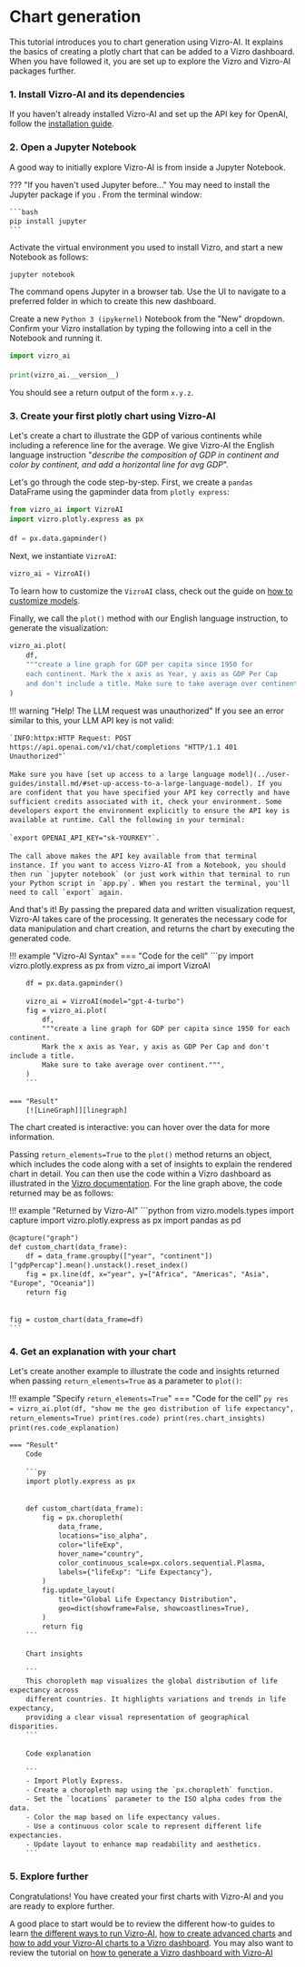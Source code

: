 # Chart generation

This tutorial introduces you to chart generation using Vizro-AI. It explains the basics of creating a plotly chart that can be added to a Vizro dashboard. When you have followed it, you are set up to explore the Vizro and Vizro-AI packages further.

<!-- vale off -->

### 1. Install Vizro-AI and its dependencies

<!-- vale on -->

If you haven't already installed Vizro-AI and set up the API key for OpenAI, follow the [installation guide](../user-guides/install.md).

<!-- vale off -->

### 2. Open a Jupyter Notebook

<!-- vale on -->

A good way to initially explore Vizro-AI is from inside a Jupyter Notebook.

??? "If you haven't used Jupyter before..."
    You may need to install the Jupyter package if you . From the terminal window:

    ```bash
    pip install jupyter
    ```

Activate the virtual environment you used to install Vizro, and start a new Notebook as follows:

```bash
jupyter notebook
```

The command opens Jupyter in a browser tab. Use the UI to navigate to a preferred folder in which to create this new dashboard.

Create a new `Python 3 (ipykernel)` Notebook from the "New" dropdown. Confirm your Vizro installation by typing the following into a cell in the Notebook and running it.

```py
import vizro_ai

print(vizro_ai.__version__)
```

You should see a return output of the form `x.y.z`.

<!-- vale off -->

### 3. Create your first plotly chart using Vizro-AI

<!-- vale on -->

Let's create a chart to illustrate the GDP of various continents while including a reference line for the average. We give Vizro-AI the English language instruction "*describe the composition of GDP in continent and color by continent, and add a horizontal line for avg GDP*".

Let's go through the code step-by-step. First, we create a `pandas` DataFrame using the gapminder data from `plotly express`:

```python
from vizro_ai import VizroAI
import vizro.plotly.express as px

df = px.data.gapminder()
```

Next, we instantiate `VizroAI`:

```python
vizro_ai = VizroAI()
```

To learn how to customize the `VizroAI` class, check out the guide on [how to customize models](../user-guides/customize-vizro-ai.md).

Finally, we call the `plot()` method with our English language instruction, to generate the visualization:

```python
vizro_ai.plot(
    df,
    """create a line graph for GDP per capita since 1950 for
    each continent. Mark the x axis as Year, y axis as GDP Per Cap
    and don't include a title. Make sure to take average over continent.""",
)
```

!!! warning "Help! The LLM request was unauthorized"
    If you see an error similar to this, your LLM API key is not valid:

    `INFO:httpx:HTTP Request: POST https://api.openai.com/v1/chat/completions "HTTP/1.1 401 Unauthorized"`

    Make sure you have [set up access to a large language model](../user-guides/install.md/#set-up-access-to-a-large-language-model). If you are confident that you have specified your API key correctly and have sufficient credits associated with it, check your environment. Some developers export the environment explicitly to ensure the API key is available at runtime. Call the following in your terminal:

    `export OPENAI_API_KEY="sk-YOURKEY"`.

    The call above makes the API key available from that terminal instance. If you want to access Vizro-AI from a Notebook, you should then run `jupyter notebook` (or just work within that terminal to run your Python script in `app.py`. When you restart the terminal, you'll need to call `export` again.

And that's it! By passing the prepared data and written visualization request, Vizro-AI takes care of the processing. It generates the necessary code for data manipulation and chart creation, and returns the chart by executing the generated code.

!!! example "Vizro-AI Syntax"
    === "Code for the cell"
        ```py
        import vizro.plotly.express as px
        from vizro_ai import VizroAI

        df = px.data.gapminder()

        vizro_ai = VizroAI(model="gpt-4-turbo")
        fig = vizro_ai.plot(
            df,
            """create a line graph for GDP per capita since 1950 for each continent.
            Mark the x axis as Year, y axis as GDP Per Cap and don't include a title.
            Make sure to take average over continent.""",
        )
        ```

    === "Result"
        [![LineGraph]][linegraph]

The chart created is interactive: you can hover over the data for more information.

Passing `return_elements=True` to the `plot()` method returns an object, which includes the code along with a set of insights to explain the rendered chart in detail. You can then use the code within a Vizro dashboard as illustrated in the [Vizro documentation](https://vizro.readthedocs.io/en/stable/pages/tutorials/explore-components/#22-add-further-components). For the line graph above, the code returned may be as follows:

!!! example "Returned by Vizro-AI"
    ```python
    from vizro.models.types import capture
    import vizro.plotly.express as px
    import pandas as pd


    @capture("graph")
    def custom_chart(data_frame):
        df = data_frame.groupby(["year", "continent"])["gdpPercap"].mean().unstack().reset_index()
        fig = px.line(df, x="year", y=["Africa", "Americas", "Asia", "Europe", "Oceania"])
        return fig


    fig = custom_chart(data_frame=df)
    ```

<!-- vale off -->

### 4. Get an explanation with your chart

<!-- vale on -->

Let's create another example to illustrate the code and insights returned when passing `return_elements=True` as a parameter to `plot()`:

!!! example "Specify  `return_elements=True`"
    === "Code for the cell"
        ```py
        res = vizro_ai.plot(df, "show me the geo distribution of life expectancy", return_elements=True)
        print(res.code)
        print(res.chart_insights)
        print(res.code_explanation)
        ```

    === "Result"
        Code

        ```py
        import plotly.express as px


        def custom_chart(data_frame):
            fig = px.choropleth(
                data_frame,
                locations="iso_alpha",
                color="lifeExp",
                hover_name="country",
                color_continuous_scale=px.colors.sequential.Plasma,
                labels={"lifeExp": "Life Expectancy"},
            )
            fig.update_layout(
                title="Global Life Expectancy Distribution",
                geo=dict(showframe=False, showcoastlines=True),
            )
            return fig
        ```

        Chart insights

        ```
        This choropleth map visualizes the global distribution of life expectancy across
        different countries. It highlights variations and trends in life expectancy,
        providing a clear visual representation of geographical disparities.
        ```

        Code explanation

        ```
        - Import Plotly Express.
        - Create a choropleth map using the `px.choropleth` function.
        - Set the `locations` parameter to the ISO alpha codes from the data.
        - Color the map based on life expectancy values.
        - Use a continuous color scale to represent different life expectancies.
        - Update layout to enhance map readability and aesthetics.
        ```

<!-- vale off -->

### 5. Explore further

<!-- vale on -->

Congratulations! You have created your first charts with Vizro-AI and you are ready to explore further.

A good place to start would be to review the different how-to guides to learn [the different ways to run Vizro-AI](../user-guides/run-vizro-ai.md), [how to create advanced charts](../user-guides/create-advanced-charts.md) and [how to add your Vizro-AI charts to a Vizro dashboard](../user-guides/add-generated-chart-usecase.md). You may also want to review the tutorial on [how to generate a Vizro dashboard with Vizro-AI](quickstart-dashboard.md)

[linegraph]: ../../assets/tutorials/chart/GDP_Composition_Graph.png
